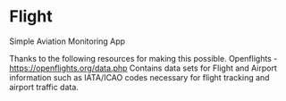 # Flight
Simple Aviation Monitoring App

Thanks to the following resources for making this possible.
Openflights - https://openflights.org/data.php
Contains data sets for Flight and Airport information such as IATA/ICAO codes necessary for flight tracking and airport traffic data.
